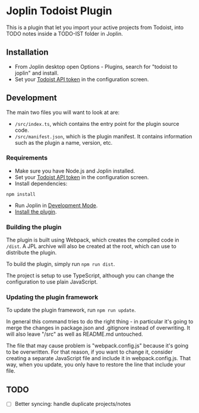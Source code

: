 # Joplin Todoist Plugin

This is a plugin that let you import your active projects from Todoist, into TODO notes inside a TODO-IST folder in
Joplin.

## Installation

- From Joplin desktop open Options - Plugins, search for "todoist to joplin" and install.
- Set your [Todoist API token](https://todoist.com/help/articles/find-your-api-token) in the configuration screen.

## Development

The main two files you will want to look at are:

- `/src/index.ts`, which contains the entry point for the plugin source code.
- `/src/manifest.json`, which is the plugin manifest. It contains information such as the plugin a name, version, etc.

### Requirements

- Make sure you have Node.js and Joplin installed.
- Set your [Todoist API token](https://todoist.com/help/articles/find-your-api-token) in the configuration screen.
- Install dependencies: 
```
npm install
```
- Run Joplin in [Development Mode](https://joplinapp.org/api/references/development_mode/#development-mode).
- [Install the plugin](https://joplinapp.org/api/get_started/plugins/#install-the-plugin).

### Building the plugin

The plugin is built using Webpack, which creates the compiled code in `/dist`. A JPL archive will also be created at the
root, which can use to distribute the plugin.

To build the plugin, simply run `npm run dist`.

The project is setup to use TypeScript, although you can change the configuration to use plain JavaScript.

### Updating the plugin framework

To update the plugin framework, run `npm run update`.

In general this command tries to do the right thing - in particular it's going to merge the changes in package.json and
.gitignore instead of overwriting. It will also leave "/src" as well as README.md untouched.

The file that may cause problem is "webpack.config.js" because it's going to be overwritten. For that reason, if you
want to change it, consider creating a separate JavaScript file and include it in webpack.config.js. That way, when you
update, you only have to restore the line that include your file.

## TODO

- [ ] Better syncing: handle duplicate projects/notes

